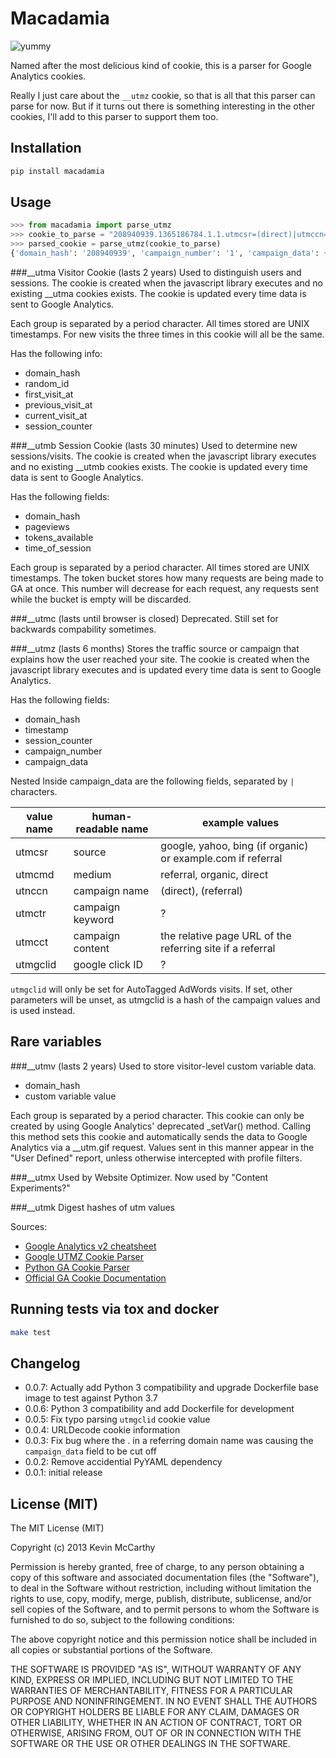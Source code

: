 # Macadamia

![yummy](http://i.imgur.com/qWDTNcg.jpg)

Named after the most delicious kind of cookie, this is a parser for Google Analytics cookies.

Really I just care about the `__utmz` cookie, so that is all that this parser can parse for now.  But if it turns out there is something interesting in the other cookies, I'll add to this parser to support them too.

## Installation

```bash
pip install macadamia
```

## Usage

```python
>>> from macadamia import parse_utmz
>>> cookie_to_parse = "208940939.1365186784.1.1.utmcsr=(direct)|utmccn=(direct)|utmcmd=(none)"
>>> parsed_cookie = parse_utmz(cookie_to_parse)
{'domain_hash': '208940939', 'campaign_number': '1', 'campaign_data': {'source': '(direct)', 'campaign_name': '(direct)', 'medium': '(none)'}, 'timestamp': datetime.datetime(2013, 4, 5, 8, 33, 4), 'session_counter': '1'}
```


###__utma Visitor Cookie (lasts 2 years)
Used to distinguish users and sessions. The cookie is created when the javascript library executes and no existing __utma cookies exists. The cookie is updated every time data is sent to Google Analytics.

Each group is separated by a period character. All times stored are UNIX timest­amps. For new visits the three times in this cookie will all be the same.

Has the following info:
  * domain_hash
  * random_id
  * first_visit_at
  * previous_visit_at
  * current_visit_at
  * session_counter

###__utmb Session Cookie (lasts 30 minutes)
Used to determine new sessions/visits. The cookie is created when the javascript library executes and no existing __utmb cookies exists. The cookie is updated every time data is sent to Google Analytics.

Has the following fields:
  * domain_hash
  * pageviews
  * tokens_available
  * time_of_session

Each group is separated by a period character. All times stored are UNIX timestamps. The token bucket stores how many requests are being made to GA at once. This number will decrease for each request, any requests sent while the bucket is empty will be discarded.

###__utmc (lasts until browser is closed)
Deprecated.  Still set for backwards compability sometimes.

###__utmz (lasts 6 months)
Stores the traffic source or campaign that explains how the user reached your site. The cookie is created when the javascript library executes and is updated every time data is sent to Google Analytics.

Has the following fields:

* domain_hash
* timestamp
* session_counter
* campaign_number
* campaign_data

Nested Inside campaign_data are the following fields, separated by `|` characters.

| value name | human-readable name | example values |
| ---------- | ------------------- | -------------- |
| utmcsr  | source | google, yahoo, bing (if organic) or example.com if referral |
| utmcmd  | medium | referral, organic, direct |
| utnccn  | campaign name | (direct), (referral) |
| utmctr  | campaign keyword | ? |
| utmcct  | campaign content | the relative page URL of the referring site if a referral |
| utmgclid | google click ID | ? |

`utmgclid` will only be set for AutoTagged AdWords visits. If set, other parameters will be unset, as utmgclid is a hash of the campaign values and is used instead.

## Rare variables

###__utmv (lasts 2 years)
Used to store visitor-level custom variable data. 

  * domain_hash
  * custom variable value

Each group is separated by a period character. This cookie can only be created by using Google Analytics' deprecated _setVar() method. Calling this method sets this cookie and automa­tically sends the data to Google Analytics via a __utm.gif request.  Values sent in this manner appear in the "User Define­d" report, unless otherwise interc­epted with profile filters.

###__utmx
Used by Website Optimizer.  Now used by "Content Experiments?"

###__utmk
Digest hashes of utm values

Sources:
  * [Google Analytics v2 cheatsheet](http://www.cheatography.com/jay-taylor/cheat-sheets/google-analytics-cookies-v2/)
  * [Google UTMZ Cookie Parser](http://daleconboy.com/portfolio/code/google-utmz-cookie-parser)
  * [Python GA Cookie Parser](https://github.com/ryonlife/Python-Google-Analytics-Cookie-Parser)
  * [Official GA Cookie Documentation](https://developers.google.com/analytics/devguides/collection/analyticsjs/cookie-usage)

## Running tests via tox and docker
```bash
make test
```

## Changelog

* 0.0.7: Actually add Python 3 compatibility and upgrade Dockerfile base image to test against Python 3.7
* 0.0.6: Python 3 compatibility and add Dockerfile for development
* 0.0.5: Fix typo parsing `utmgclid` cookie value
* 0.0.4: URLDecode cookie information
* 0.0.3: Fix bug where the . in a referring domain name was causing the `campaign_data` field to be cut off
* 0.0.2: Remove accidential PyYAML dependency
* 0.0.1: initial release

## License (MIT)
The MIT License (MIT)

Copyright (c) 2013 Kevin McCarthy

Permission is hereby granted, free of charge, to any person obtaining a copy
of this software and associated documentation files (the "Software"), to deal
in the Software without restriction, including without limitation the rights
to use, copy, modify, merge, publish, distribute, sublicense, and/or sell
copies of the Software, and to permit persons to whom the Software is
furnished to do so, subject to the following conditions:

The above copyright notice and this permission notice shall be included in
all copies or substantial portions of the Software.

THE SOFTWARE IS PROVIDED "AS IS", WITHOUT WARRANTY OF ANY KIND, EXPRESS OR
IMPLIED, INCLUDING BUT NOT LIMITED TO THE WARRANTIES OF MERCHANTABILITY,
FITNESS FOR A PARTICULAR PURPOSE AND NONINFRINGEMENT. IN NO EVENT SHALL THE
AUTHORS OR COPYRIGHT HOLDERS BE LIABLE FOR ANY CLAIM, DAMAGES OR OTHER
LIABILITY, WHETHER IN AN ACTION OF CONTRACT, TORT OR OTHERWISE, ARISING FROM,
OUT OF OR IN CONNECTION WITH THE SOFTWARE OR THE USE OR OTHER DEALINGS IN
THE SOFTWARE.

